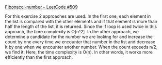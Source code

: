 [Fibonacci-number – LeetCode #509](https://leetcode.com/problems/majority-element/description/)


For this exercise 2 approaches are used. In the first one, each element in the list is compared with the other elements and if that element is more than half the length of the list, it is returned. Since the if loop is used twice in this approach, the time complexity is O(n^2).
In the other approach, we determine a candidate for the number we are looking for and increase the count by one every time we encounter that number in the list and decrease it by one when we encounter another number. When the count exceeds n/2, we find it. Here, the time complexity is O(n). In other words, it works more efficiently than the first approach.
